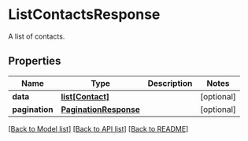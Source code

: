 # ListContactsResponse

A list of contacts.
## Properties
Name | Type | Description | Notes
------------ | ------------- | ------------- | -------------
**data** | [**list[Contact]**](Contact.md) |  | [optional] 
**pagination** | [**PaginationResponse**](PaginationResponse.md) |  | [optional] 

[[Back to Model list]](../README.md#documentation-for-models) [[Back to API list]](../README.md#documentation-for-api-endpoints) [[Back to README]](../README.md)


